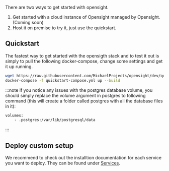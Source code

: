 There are two ways to get started with opensight.

1. Get started with a cloud instance of Opensight managed by Opensight. (Coming soon)
2. Host it on premise to try it, just use the quickstart.

## Quickstart
The fastest way to get started with the opensigth stack and to test it out is simply to pull the following docker-compose, change some settings and get it up running.

```bash
wget https://raw.githubusercontent.com/MichaelProjects/opensight/dev/quickstart-compose.yml
docker-compose -f quickstart-compose.yml up --build
```

:::note
if you notice any issues with the postgres database volume, you should simply replace the volume argument in postgres to following command (this will create a folder called postgres with all the database files in it):

```bash
volumes:
    - .postgres:/var/lib/postgresql/data
```
:::

## Deploy custom setup
We recommend to check out the installtion documentation for each service you want to deploy. They can be found under [Services](/docs/Services/Core/Installing%20the%20Core%20service).
